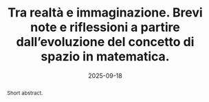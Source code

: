 ---
layout: preprint
title: "Tra realtà e immaginazione. Brevi note e riflessioni a partire dall’evoluzione del concetto di spazio in matematica."
authors:
  - Ugo Gianazza
  - Luca Magri
keywords: ["Euclid", "space", "mathematics", "geometry"]
discipline: "Mathematics"
languages: ["English", "Italiano"]
date: 2025-09-18
#doi: "10.1234/example5"
abstract: "Short abstract."
abstracts:
  - language: "English"
    flag: "🇬🇧"
    content: "This essay traces the evolution of the concept of space in mathematics from ancient Greece to modern times, examining the philosophical and cultural implications of this transformation. Beginning with Euclidean geometry as an absolute representation of physical reality, the authors explore how Cartesian coordinate systems introduced a subjective perspective that challenged the notion of absolute space. Through the example of point-line duality in Cartesian planes, they demonstrate how mathematical objects become pure conceptual constructs rather than representations of physical reality. The paper discusses the revolutionary impact of non-Euclidean geometries in the 19th century, which definitively separated mathematical space from physical space and established mathematics as an autonomous discipline. This shift raised fundamental questions about the relationship between mathematical knowledge and reality, the foundations of mathematical truth, and the \"unreasonable effectiveness\" of mathematics in describing the natural world. The authors present various philosophical reflections on these developments, examining the tensions between objective and subjective approaches to mathematical knowledge, the role of mathematics in scientific method, and the implications for understanding truth and reality. They argue that modern mathematics has become a powerful but purely conceptual tool, democratically valid in all its consistent formulations, yet divorced from claims to absolute truth about the physical world. The essay concludes by suggesting that future progress may require interdisciplinary dialogue and proposes that a Christian perspective might offer new categories for understanding truth as revealed through multiple complementary viewpoints rather than through a single absolute framework."
    
  - language: "Italiano"
    flag: "🇮🇹"
    content: "Questo saggio ripercorre l'evoluzione del concetto di spazio in matematica dall'antichità greca ai tempi moderni, esaminando le implicazioni filosofiche e culturali di questa trasformazione. Partendo dalla geometria euclidea come rappresentazione assoluta della realtà fisica, gli autori esplorano come il sistema di coordinate cartesiane abbia introdotto una prospettiva soggettiva che ha messo in discussione la nozione di spazio assoluto. Attraverso l'esempio della dualità punto-retta nei piani cartesiani, dimostrano come gli oggetti matematici diventino pure costruzioni concettuali anziché rappresentazioni della realtà fisica. Il lavoro discute l'impatto rivoluzionario delle geometrie non euclidee nel XIX secolo, che hanno definitivamente separato lo spazio matematico da quello fisico e hanno stabilito la matematica come disciplina autonoma. Questo cambiamento ha sollevato questioni fondamentali sul rapporto tra conoscenza matematica e realtà, sui fondamenti della verità matematica e sulla \"irragionevole efficacia\" della matematica nel descrivere il mondo naturale. Gli autori presentano varie riflessioni filosofiche su questi sviluppi, esaminando le tensioni tra approcci oggettivi e soggettivi alla conoscenza matematica, il ruolo della matematica nel metodo scientifico e le implicazioni per la comprensione della verità e della realtà. Sostengono che la matematica moderna è diventata uno strumento potente ma puramente concettuale, democraticamente valido in tutte le sue formulazioni coerenti, ma svincolato da pretese di verità assoluta sul mondo fisico. Il saggio si conclude suggerendo che il progresso futuro potrebbe richiedere un dialogo interdisciplinare e propone che una prospettiva cristiana possa offrire nuove categorie per comprendere la verità come rivelata attraverso molteplici punti di vista complementari anziché attraverso un unico quadro assoluto."

pdfs:
  - language: "Italiano"
    url: "/assets/pdfs/20250918_PUPILLA_LoSpazioInMatematica.pdf"
    flag: "🇮🇹"

pupilla_citation: "Gianazza, U., Magri, L., Tra realtà e immaginazione. Brevi note e riflessioni a partire dall’evoluzione del concetto di spazio in matematica., Pupilla (2025), https://pupilla.org/preprints/2025-realta-e-immaginazione/"
pupilla_citation_note: ""

tags:
  - philosophy
  - mathematics
---